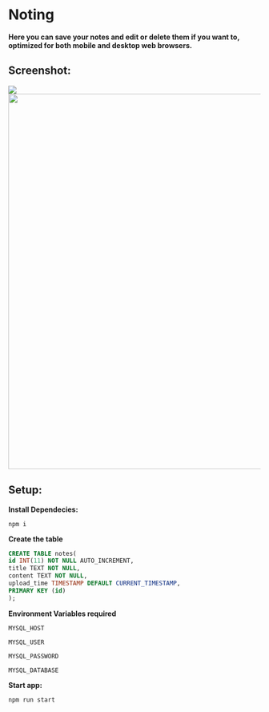 Noting
========

**Here you can save your notes and edit or delete them if you want to, optimized for both mobile and desktop web browsers.**

## Screenshot:

<img src="https://user-images.githubusercontent.com/61896147/98063994-a5412580-1e27-11eb-9dec-67857735bed5.png"/>


<img src="https://user-images.githubusercontent.com/61896147/98064115-e6d1d080-1e27-11eb-92cd-6a0712b1070b.png" height='750px'/>

## Setup:

**Install Dependecies:**
```
npm i
```


**Create the table**

```sql
CREATE TABLE notes(
id INT(11) NOT NULL AUTO_INCREMENT,
title TEXT NOT NULL,
content TEXT NOT NULL,
upload_time TIMESTAMP DEFAULT CURRENT_TIMESTAMP,
PRIMARY KEY (id)
);
```


**Environment Variables required**

`MYSQL_HOST`

`MYSQL_USER`

`MYSQL_PASSWORD`

`MYSQL_DATABASE`

**Start app:**
```
npm run start
```
